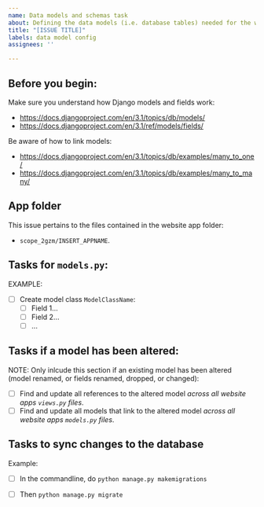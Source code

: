 ```yaml
---
name: Data models and schemas task
about: Defining the data models (i.e. database tables) needed for the website.
title: "[ISSUE TITLE]"
labels: data model config
assignees: ''

---
```


## Before you begin:
Make sure you understand how Django models and fields work:
  - https://docs.djangoproject.com/en/3.1/topics/db/models/
  - https://docs.djangoproject.com/en/3.1/ref/models/fields/
  
Be aware of how to link models:
  - https://docs.djangoproject.com/en/3.1/topics/db/examples/many_to_one/
  - https://docs.djangoproject.com/en/3.1/topics/db/examples/many_to_many/

## App folder
This issue pertains to the files contained in the website app folder: 
- `scope_2gzm/INSERT_APPNAME`. 

## Tasks for `models.py`:
EXAMPLE: 
- [ ] Create model class `ModelClassName`:
  - [ ] Field 1...
  - [ ] Field 2...
  - [ ] ...

## Tasks if a model has been altered:
NOTE: Only inlcude this section if an existing model has been altered (model renamed, or fields renamed, dropped, or changed):
- [ ] Find and update all references to the altered model *across all website apps `views.py` files*.
- [ ] Find and update all models that link to the altered model *across all website apps `models.py` files*.

## Tasks to sync changes to the database
Example:
- [ ] In the commandline, do `python manage.py makemigrations`
- [ ] Then `python manage.py migrate`

